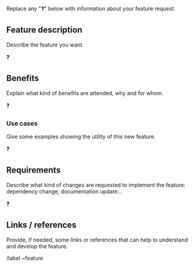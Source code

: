 <!---
Please read this!

Before opening a new feature request, make sure to search for keywords in the project issues
filtered by the "feature" label and verify the feature request you're about to submit isn't a duplicate.

--->

Replace any ":question:" below with information about your feature request.

## Feature description

Describe the feature you want.

:question:

## Benefits

Explain what kind of benefits are attended, why and for whom.

:question:

### Use cases

Give some examples showing the utility of this new feature.

:question:

## Requirements

Describe what kind of changes are requested to implement the feature: dependency change, documentation update...

:question:

## Links / references

Provide, if needed, some links or references that can help to understand and develop the feature.

/label ~feature
